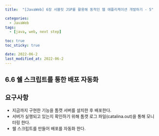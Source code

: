 ```yaml
---
title:  "[JavaWeb] 6장 서블릿 JSP를 활용해 동적인 웹 애플리케이션 개발하기 - 5"

categories:
  - JavaWeb
tags:
  - [java, web, next step]
  
toc: true
toc_sticky: true

date: 2022-06-2
last_modified_at: 2022-06-2
---
```


## 6.6 쉘 스크립트를 통한 배포 자동화

## 요구사항

- 지금까지 구현한 기능을 톰캣 서버를 설치한 후 배포한다.
- 서버가 실행되고 있는지 확인하기 위해 톰캣 로그 파일(catalina.out)을 통해 모니터링 한다.
- 쉘 스크립트를 만들어 배포를 자동화 한다.
